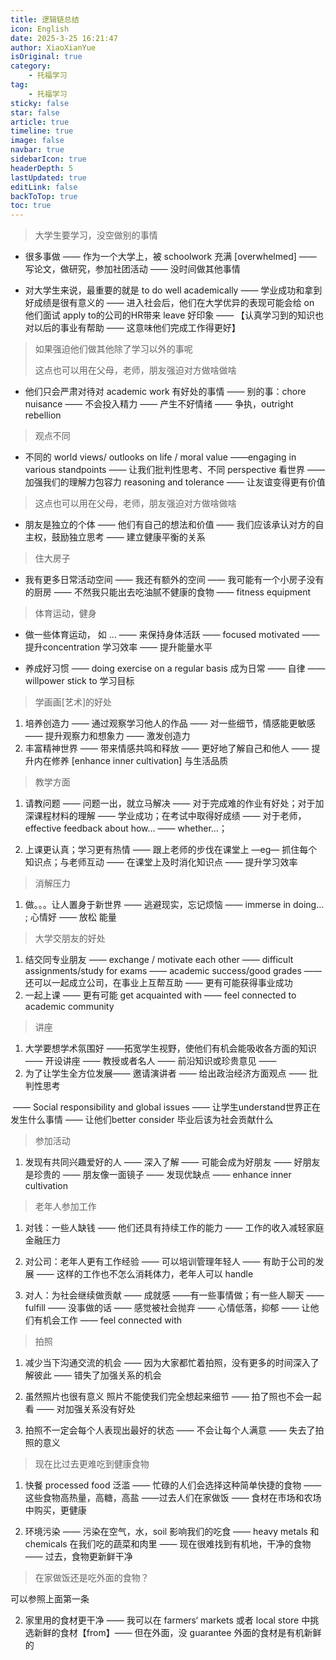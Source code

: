 ```yaml
---
title: 逻辑链总结
icon: English
date: 2025-3-25 16:21:47
author: XiaoXianYue
isOriginal: true
category: 
    - 托福学习
tag:
    - 托福学习
sticky: false
star: false
article: true
timeline: true
image: false
navbar: true
sidebarIcon: true
headerDepth: 5
lastUpdated: true
editLink: false
backToTop: true
toc: true 
---
```




>  大学生要学习，没空做别的事情

- 很多事做 —— 作为一个大学上，被 schoolwork 充满 [overwhelmed] —— 写论文，做研究，参加社团活动 —— 没时间做其他事情

- 对大学生来说，最重要的就是 to do well academically —— 学业成功和拿到好成绩是很有意义的 —— 进入社会后，他们在大学优异的表现可能会给 on 他们面试 apply to的公司的HR带来 leave 好印象 —— 【认真学习到的知识也对以后的事业有帮助 —— 这意味他们完成工作得更好】

> 如果强迫他们做其他除了学习以外的事呢
>
> 这点也可以用在父母，老师，朋友强迫对方做啥做啥

- 他们只会严肃对待对 academic work 有好处的事情 —— 别的事：chore nuisance —— 不会投入精力 —— 产生不好情绪 —— 争执，outright rebellion



> 观点不同

- 不同的 world views/ outlooks on life / moral value ——engaging in various standpoints ——  让我们批判性思考、不同 perspective 看世界 —— 加强我们的理解力包容力 reasoning and tolerance —— 让友谊变得更有价值

> 这点也可以用在父母，老师，朋友强迫对方做啥做啥

- 朋友是独立的个体 —— 他们有自己的想法和价值 —— 我们应该承认对方的自主权，鼓励独立思考 —— 建立健康平衡的关系



> 住大房子

- 我有更多日常活动空间 —— 我还有额外的空间 —— 我可能有一个小房子没有的厨房 —— 不然我只能出去吃油腻不健康的食物  —— fitness equipment



> 体育运动，健身

- 做一些体育运动， 如 … —— 来保持身体活跃 —— focused motivated —— 提升concentration 学习效率 —— 提升能量水平

- 养成好习惯 —— doing exercise on a regular basis 成为日常 —— 自律 —— willpower stick to 学习目标



> 学画画[艺术]的好处

1. 培养创造力 —— 通过观察学习他人的作品 —— 对一些细节，情感能更敏感 —— 提升观察力和想象力 —— 激发创造力
2. 丰富精神世界 —— 带来情感共鸣和释放 —— 更好地了解自己和他人 —— 提升内在修养 [enhance inner cultivation] 与生活品质



>  教学方面

1. 请教问题 —— 问题一出，就立马解决 —— 对于完成难的作业有好处；对于加深课程材料的理解 —— 学业成功；在考试中取得好成绩 —— 对于老师，effective feedback about how… —— whether…；

2. 上课更认真；学习更有热情 —— 跟上老师的步伐在课堂上 —eg— 抓住每个知识点；与老师互动 —— 在课堂上及时消化知识点 —— 提升学习效率



> 消解压力

1. 做。。。让人置身于新世界 —— 逃避现实，忘记烦恼 —— immerse in doing… ; 心情好 —— 放松 能量





> 大学交朋友的好处

1. 结交同专业朋友 —— exchange / motivate each other —— difficult assignments/study for exams —— academic success/good grades —— 还可以一起成立公司，在事业上互帮互助 —— 更有可能获得事业成功
2. 一起上课 —— 更有可能 get acquainted with —— feel connected to academic community



> 讲座

1. 大学要想学术氛围好 ——拓宽学生视野，使他们有机会能吸收各方面的知识 ——  开设讲座 —— 教授或者名人 —— 前沿知识或珍贵意见 ——
2. 为了让学生全方位发展—— 邀请演讲者 —— 给出政治经济方面观点 —— 批判性思考 

​                                                                           ——  Social responsibility and global issues —— 让学生understand世界正在发生什么事情 —— 让他们better consider 毕业后该为社会贡献什么



> 参加活动

1. 发现有共同兴趣爱好的人 —— 深入了解 —— 可能会成为好朋友 —— 好朋友是珍贵的 —— 朋友像一面镜子 —— 发现优缺点 —— enhance inner cultivation



> 老年人参加工作

1. 对钱：一些人缺钱 —— 他们还具有持续工作的能力 —— 工作的收入减轻家庭金融压力

2. 对公司：老年人更有工作经验 —— 可以培训管理年轻人 —— 有助于公司的发展 —— 这样的工作也不怎么消耗体力，老年人可以 handle

3. 对人：为社会继续做贡献 —— 成就感 ——有一些事情做；有一些人聊天 —— fulfill —— 没事做的话 —— 感觉被社会抛弃 —— 心情低落，抑郁 —— 让他们有机会工作 —— feel connected with



> 拍照

1. 减少当下沟通交流的机会 —— 因为大家都忙着拍照，没有更多的时间深入了解彼此 —— 错失了加强关系的机会

2. 虽然照片也很有意义 照片不能使我们完全想起来细节 —— 拍了照也不会一起看 —— 对加强关系没有好处

3. 拍照不一定会每个人表现出最好的状态 —— 不会让每个人满意 —— 失去了拍照的意义



> 现在比过去更难吃到健康食物

1. 快餐 processed food 泛滥 —— 忙碌的人们会选择这种简单快捷的食物 —— 这些食物高热量，高糖，高盐 ——过去人们在家做饭 —— 食材在市场和农场中购买，更健康

2. 环境污染 —— 污染在空气，水，soil 影响我们的吃食 —— heavy metals 和 chemicals 在我们吃的蔬菜和肉里 —— 现在很难找到有机地，干净的食物 —— 过去，食物更新鲜干净

> 在家做饭还是吃外面的食物？

可以参照上面第一条

2. 家里用的食材更干净 —— 我可以在 farmers‘ markets 或者 local store 中挑选新鲜的食材【from】—— 但在外面，没 guarantee 外面的食材是有机新鲜的

